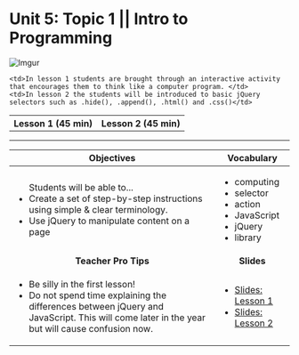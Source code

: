# Unit 5: Topic 1 || Intro to Programming
 ![Imgur](http://i.imgur.com/pV3BGBg.jpg)
 
<table>
<tr>
	<th>Lesson 1 (45 min)</th>
	<th>Lesson 2 (45 min)</th>
</tr>
<tr>

	<td>In lesson 1 students are brought through an interactive activity that encourages them to think like a computer program. </td>
	<td>In lesson 2 the students will be introduced to basic jQuery selectors such as .hide(), .append(), .html() and .css()</td>
</tr>
</table>

***


| Objectives | Vocabulary |
|-------|-------|
| <ul>Students will be able to...<li> Create a set of step-by-step instructions using simple & clear terminology. </li> <li>Use jQuery to manipulate content on a page</li> </ul>  | <ul> <li>computing</li> <li>selector</li> <li>action</li> <li>JavaScript</li><li>jQuery</li><li>library</li></ul> | 
| <center> **Teacher Pro Tips** </center> |<center> **Slides** </center> |
|<ul><li>Be silly in the first lesson!</li> <li>Do not spend time explaining the differences between jQuery and JavaScript. This will come later in the year but will cause confusion now.</li></ul>| <ul><li><a href = "https://docs.google.com/presentation/d/1z2c-cpe-hml-_HI9eA2gS-cjVsbfntHWYhU8oPKwBgY/edit#slide=id.g12ee5b58a7_0_0" target="_blank">Slides: Lesson 1</a></li> <li> <a href = "https://docs.google.com/presentation/d/1z2c-cpe-hml-_HI9eA2gS-cjVsbfntHWYhU8oPKwBgY/edit#slide=id.g1349ad4351_0_149" target="_blank">Slides: Lesson 2</a></li></ul> |






